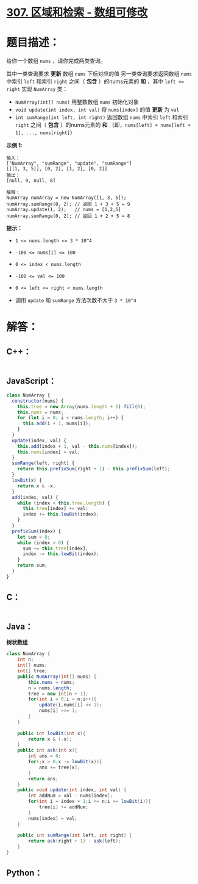 # [307. 区域和检索 - 数组可修改](https://leetcode-cn.com/problems/range-sum-query-mutable/)

# 题目描述：

给你一个数组 `nums` ，请你完成两类查询。

其中一类查询要求 **更新** 数组 `nums` 下标对应的值
另一类查询要求返回数组 `nums` 中索引 `left` 和索引 `right` 之间（ **包含** ）的nums元素的 **和** ，其中 `left <= right`
实现 `NumArray` 类：

- `NumArray(int[] nums)` 用整数数组 `nums` 初始化对象
- `void update(int index, int val)` 将 `nums[index]` 的值 **更新** 为 `val`
- `int sumRange(int left, int right)` 返回数组 `nums` 中索引 `left` 和索引 `right` 之间（ **包含** ）的nums元素的 **和** （即，`nums[left] + nums[left + 1], ..., nums[right]`）

**示例 1:**

```
输入：
["NumArray", "sumRange", "update", "sumRange"]
[[[1, 3, 5]], [0, 2], [1, 2], [0, 2]]
输出：
[null, 9, null, 8]

解释：
NumArray numArray = new NumArray([1, 3, 5]);
numArray.sumRange(0, 2); // 返回 1 + 3 + 5 = 9
numArray.update(1, 2);   // nums = [1,2,5]
numArray.sumRange(0, 2); // 返回 1 + 2 + 5 = 8
```


**提示：**

- `1 <= nums.length <= 3 * 10^4`

- `-100 <= nums[i] <= 100`

- `0 <= index < nums.length`

- `-100 <= val <= 100`

- `0 <= left <= right < nums.length`

- 调用 `update` 和 `sumRange` 方法次数不大于 `3 * 10^4` 

  



# 解答：

## C++：

```cpp

```

## JavaScript：


```JavaScript
class NumArray {
  constructor(nums) {
    this.tree = new Array(nums.length + 1).fill(0);
    this.nums = nums;
    for (let i = 0; i < nums.length; i++) {
      this.add(i + 1, nums[i]);
    }
  }
  update(index, val) {
    this.add(index + 1, val - this.nums[index]);
    this.nums[index] = val;
  }
  sumRange(left, right) {
    return this.prefixSum(right + 1) - this.prefixSum(left);
  }
  lowBit(x) {
    return x & -x;
  }
  add(index, val) {
    while (index < this.tree.length) {
      this.tree[index] += val;
      index += this.lowBit(index);
    }
  }
  prefixSum(index) {
    let sum = 0;
    while (index > 0) {
      sum += this.tree[index];
      index -= this.lowBit(index);
    }
    return sum;
  }
}
```

## C：

```c

```

## Java：

**树状数组**

```java
class NumArray {
    int n;
    int[] nums;
    int[] tree;
    public NumArray(int[] nums) {
        this.nums = nums;
        n = nums.length;
        tree = new int[n + 1];
        for(int i = 0;i < n;i++){
            update(i,nums[i] << 1);
            nums[i] >>= 1;
        }
    }
    
    public int lowBit(int x){
        return x & (-x);
    }
    public int ask(int x){
        int ans = 0;
        for(;x > 0;x -= lowBit(x)){
            ans += tree[x];
        }
        return ans;
    }
    public void update(int index, int val) {
        int addNum = val - nums[index];
        for(int i = index + 1;i <= n;i += lowBit(i)){
            tree[i] += addNum;
        }
        nums[index] = val;
    }
    
    public int sumRange(int left, int right) {
        return ask(right + 1) - ask(left);
    }
}
```

## Python：

```python

```

